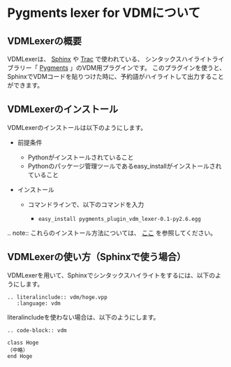 Pygments lexer for VDMについて
=================================

VDMLexerの概要
------------------
VDMLexerは、 [Sphinx](http://sphinx-users.jp/) や [Trac](http://trac.edgewall.org/) で使われている、
シンタックスハイライトライブラリー「 [Pygments](http://pygments.org/) 」のVDM用プラグインです。
このプラグインを使うと、SphinxでVDMコードを貼りつけた時に、予約語がハイライトして出力することができます。


VDMLexerのインストール
---------------------------
VDMLexerのインストールは以下のようにします。

* 前提条件

  * Pythonがインストールされていること
  * Pythonのパッケージ管理ツールであるeasy_installがインストールされていること

* インストール
    
  * コマンドラインで、以下のコマンドを入力
  
     * `easy_install pygments_plugin_vdm_lexer-0.1-py2.6.egg`

.. note::
   これらのインストール方法については、 [ここ](http://sphinx-users.jp/gettingstarted/index.html) を参照してください。


VDMLexerの使い方（Sphinxで使う場合）
-----------------------------------------
VDMLexerを用いて、Sphinxでシンタックスハイライトをするには、以下のようにします。

    .. literalinclude:: vdm/hoge.vpp
       :language: vdm

literalincludeを使わない場合は、以下のようにします。

    .. code-block:: vdm
    
    class Hoge
    （中略）
    end Hoge

